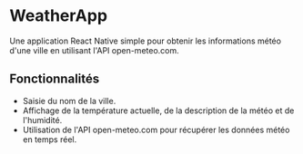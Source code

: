 # WeatherApp

Une application React Native simple pour obtenir les informations météo d'une ville en utilisant l'API open-meteo.com.

## Fonctionnalités
- Saisie du nom de la ville.
- Affichage de la température actuelle, de la description de la météo et de l'humidité.
- Utilisation de l'API open-meteo.com pour récupérer les données météo en temps réel.
